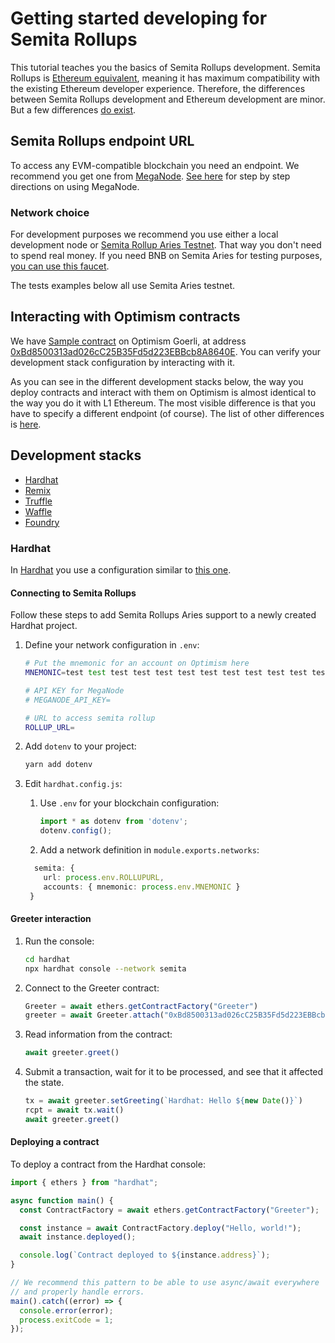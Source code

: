 # Getting started developing for Semita Rollups


This tutorial teaches you the basics of Semita Rollups development.
Semita Rollups is [Ethereum equivalent](https://community.optimism.io/docs/developers/bedrock/explainer/#ethereum-equivalence), meaning it has maximum compatibility with the existing Ethereum developer experience.
Therefore, the differences between Semita Rollups development and Ethereum development are minor.
But a few differences [do exist](https://community.optimism.io/docs/developers/bedrock/differences/).


## Semita Rollups endpoint URL

To access any EVM-compatible blockchain you need an endpoint. 
We recommend you get one from [MegaNode](https://meganode.nodereal.io/).
[See here](https://docs.nodereal.io/docs/getting-started) for step by step directions on using MegaNode.


### Network choice

For development purposes we recommend you use either a local development node or [Semita Rollup Aries Testnet](TBD).
That way you don't need to spend real money.
If you need BNB on Semita Aries for testing purposes, [you can use this faucet]().

The tests examples below all use Semita Aries testnet.


## Interacting with Optimism contracts

We have [Sample contract]() on Optimism Goerli, at address [0xBd8500313ad026cC25B35Fd5d223EBBcb8A8640E](). 
You can verify your development stack configuration by interacting with it. 

As you can see in the different development stacks below, the way you deploy contracts and interact with them on Optimism is almost identical to the way you do it with L1 Ethereum.
The most visible difference is that you have to specify a different endpoint (of course). 
The list of other differences is [here](https://community.optimism.io/docs/developers/build/differences/).

## Development stacks

- [Hardhat](#hardhat)
- [Remix](#remix)
- [Truffle](#truffle)
- [Waffle](#waffle)
- [Foundry](#foundry)

### Hardhat

In [Hardhat](https://hardhat.org/) you use a configuration similar to [this one](https://github.com/ethereum-optimism/optimism-tutorial/tree/main/getting-started/hardhat).

#### Connecting to Semita Rollups

Follow these steps to add Semita Rollups Aries support to a newly created Hardhat project. 


1. Define your network configuration in `.env`:

   ```sh
   # Put the mnemonic for an account on Optimism here
   MNEMONIC=test test test test test test test test test test test test

   # API KEY for MegaNode
   # MEGANODE_API_KEY=

   # URL to access semita rollup
   ROLLUP_URL=
   ```

1. Add `dotenv` to your project:

   ```sh
   yarn add dotenv
   ```

1. Edit `hardhat.config.js`:

   1. Use `.env` for your blockchain configuration:

      ```ts
      import * as dotenv from 'dotenv';
      dotenv.config();
      ```

   1. Add a network definition in `module.exports.networks`:

   ```ts
     semita: {
       url: process.env.ROLLUPURL,
       accounts: { mnemonic: process.env.MNEMONIC }
    }
   ```


#### Greeter interaction

1. Run the console:
   ```sh
   cd hardhat
   npx hardhat console --network semita
   ```

1. Connect to the Greeter contract:   

   ```ts
   Greeter = await ethers.getContractFactory("Greeter")
   greeter = await Greeter.attach("0xBd8500313ad026cC25B35Fd5d223EBBcb8A8640E")
   ```


1. Read information from the contract:

   ```ts
   await greeter.greet()
   ```

1. Submit a transaction, wait for it to be processed, and see that it affected the state.

   ```ts
   tx = await greeter.setGreeting(`Hardhat: Hello ${new Date()}`)
   rcpt = await tx.wait()  
   await greeter.greet()
   ```

#### Deploying a contract

To deploy a contract from the Hardhat console:

```ts
import { ethers } from "hardhat";

async function main() {
  const ContractFactory = await ethers.getContractFactory("Greeter");

  const instance = await ContractFactory.deploy("Hello, world!");
  await instance.deployed();

  console.log(`Contract deployed to ${instance.address}`);
}

// We recommend this pattern to be able to use async/await everywhere
// and properly handle errors.
main().catch((error) => {
  console.error(error);
  process.exitCode = 1;
});

```

